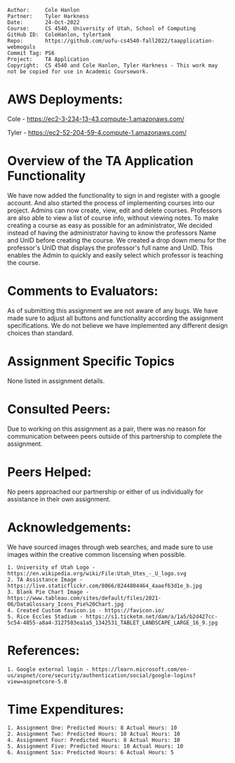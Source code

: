 ```
Author:     Cole Hanlon
Partner:    Tyler Harkness
Date:       24-Oct-2022
Course:     CS 4540, University of Utah, School of Computing
GitHub ID:  ColeHanlon, tylertank
Repo:       https://github.com/uofu-cs4540-fall2022/taapplication-webmoguls
Commit Tag: PS6
Project:    TA Application
Copyright:  CS 4540 and Cole Hanlon, Tyler Harkness - This work may not be copied for use in Academic Coursework.
```
# AWS Deployments:

Cole - https://ec2-3-234-13-43.compute-1.amazonaws.com/

Tyler - https://ec2-52-204-59-4.compute-1.amazonaws.com/

# Overview of the TA Application Functionality 

We have now added the functionality to sign in and register with a google account. And also started the process of implementing courses into our project. Admins can now create, view, edit and delete courses. Professors are also able to view a list of course info, without viewing notes. To make creating a course as easy as possible for an administrator, We decided instead of having the administrator having to know the professors Name and UnID before creating the course. We created a drop down menu for the professor's UnID that displays the professor's full name and UnID. This enables the Admin to quickly and easily select which professor is teaching the course.

# Comments to Evaluators:

As of submitting this assignment we are not aware of any bugs. We have made sure to adjust all buttons and functionality according the assignment specifications. We do not believe we have implemented any different design choices than standard.

# Assignment Specific Topics

None listed in assignment details.

# Consulted Peers:

Due to working on this assignment as a pair, there was no reason for communication
between peers outside of this partnership to complete the assignment.

# Peers Helped:

No peers approached our partnership or either of us individually for assistance in their own assignment.

# Acknowledgements:

We have sourced images through web searches, and made sure to use images within the creative
common liscensing when possible. 

    1. University of Utah Logo - https://en.wikipedia.org/wiki/File:Utah_Utes_-_U_logo.svg
    2. TA Assistance Image - https://live.staticflickr.com/8066/8244804464_4aaef63d1e_b.jpg
    3. Blank Pie Chart Image - https://www.tableau.com/sites/default/files/2021-06/DataGlossary_Icons_Pie%20Chart.jpg
    4. Created Custom favicon.io - https://favicon.io/
    5. Rice Eccles Stadium - https://s1.ticketm.net/dam/a/1a5/b2d427cc-5c54-4855-a8a4-3127503ea1a5_1342531_TABLET_LANDSCAPE_LARGE_16_9.jpg

# References:
    
    1. Google external login - https://learn.microsoft.com/en-us/aspnet/core/security/authentication/social/google-logins?view=aspnetcore-5.0

# Time Expenditures:

    1. Assignment One: Predicted Hours: 8 Actual Hours: 10 
    2. Assignment Two: Predicted Hours: 10 Actual Hours: 10 
    4. Assignment Four: Predicted Hours: 8 Actual Hours: 10
    5. Assignment Five: Predicted Hours: 10 Actual Hours: 10
    6. Assignment Six: Predicted Hours: 6 Actual Hours: 5

    
    
